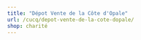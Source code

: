 ```yaml
---
title: "Dépot Vente de la Côte d'Opale"
url: /cucq/depot-vente-de-la-cote-dopale/
shop: charité
---
```

